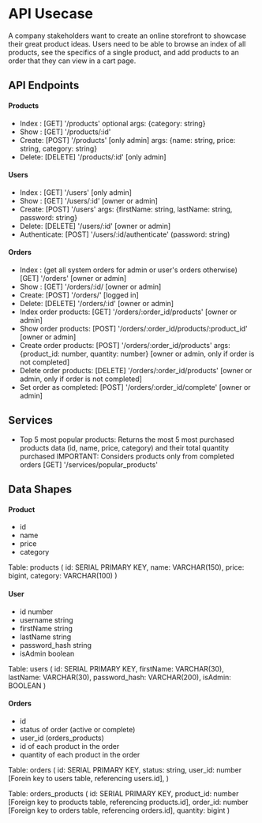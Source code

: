 # API Usecase
A company stakeholders want to create an online storefront to showcase their great product ideas. Users need to be able to browse an index of all products, see the specifics of a single product, and add products to an order that they can view in a cart page.

## API Endpoints
#### Products
- Index :   [GET]       '/products'  optional args: {category: string}
- Show  :   [GET]       '/products/:id'
- Create:   [POST]      '/products'         [only admin] args: {name: string, price: string, category: string}
- Delete:   [DELETE]    '/products/:id'     [only admin]

#### Users
- Index :   [GET]       '/users'            [only admin]
- Show  :   [GET]       '/users/:id'        [owner or admin]
- Create:   [POST]      '/users'     args: {firstName: string, lastName: string, password: string}
- Delete:   [DELETE]    '/users/:id'        [owner or admin]
- Authenticate:
            [POST]      '/users/:id/authenticate' (password: string)

#### Orders
- Index :   (get all system orders for admin or user's orders otherwise)
            [GET]       '/orders'               [owner or admin] 
- Show  :   [GET]       '/orders/:id/           [owner or admin]
- Create:   [POST]      '/orders/'              [logged in]
- Delete:   [DELETE]    '/orders/:id'           [owner or admin]
- Index order products:
            [GET]       '/orders/:order_id/products'                [owner or admin]
- Show order products:
            [POST]      '/orders/:order_id/products/:product_id'    [owner or admin]
- Create order products:
            [POST]      '/orders/:order_id/products' args: {product_id: number, quantity: number}    [owner or admin, only if order is not completed]
- Delete order products:
            [DELETE]    '/orders/:order_id/products'      [owner or admin, only if order is not completed]
- Set order as completed:
            [POST]      '/orders/:order_id/complete'                [owner or admin]

## Services
- Top 5 most popular products:
Returns the most 5 most purchased products data (id, name, price, category)
and their total quantity purchased
IMPORTANT: Considers products only from completed orders
            [GET]       '/services/popular_products'

## Data Shapes
#### Product
-  id
- name
- price
- category

Table: products (
    id: SERIAL PRIMARY KEY,
    name: VARCHAR(150),
    price: bigint,
    category: VARCHAR(100)
)

#### User
- id number
- username string
- firstName string
- lastName string
- password_hash string
- isAdmin boolean

Table: users (
    id: SERIAL PRIMARY KEY,
    firstName: VARCHAR(30),
    lastName: VARCHAR(30),
    password_hash: VARCHAR(200),
    isAdmin: BOOLEAN
)

#### Orders
- id
- status of order (active or complete)
- user_id
(orders_products)
- id of each product in the order
- quantity of each product in the order

Table: orders (
    id: SERIAL PRIMARY KEY,
    status: string,
    user_id: number [Forein key to users table, referencing users.id],
)

Table: orders_products (
    id: SERIAL PRIMARY KEY,
    product_id: number [Foreign key to products table, referencing products.id],
    order_id: number [Foreign key to orders table, referencing orders.id],
    quantity: bigint
)